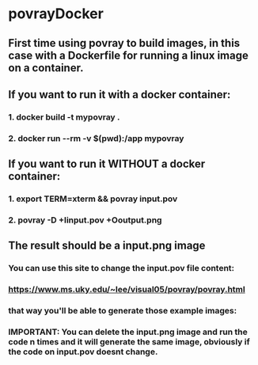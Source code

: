 # povrayDocker
## First time using povray to build images, in this case with a Dockerfile for running a linux image on a container.

## If you want to run it with a docker container:
### 1. docker build -t mypovray .
### 2. docker run --rm -v $(pwd):/app mypovray

## If you want to run it WITHOUT a docker container:
### 1. export TERM=xterm && povray input.pov
### 2. povray -D +Iinput.pov +Ooutput.png

## The result should be a input.png image 
### You can use this site to change the input.pov file content:
### https://www.ms.uky.edu/~lee/visual05/povray/povray.html
### that way you'll be able to generate those example images:
### IMPORTANT: You can delete the input.png image and run the code n times and it will generate the same image, obviously if the code on input.pov doesnt change.
